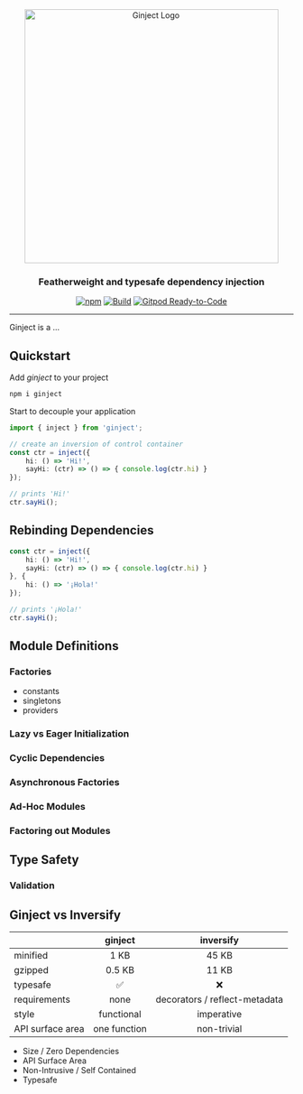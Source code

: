 <div id="ginject-logo" align="center">
  <a href="https://github.com/langium/ginject">
    <img alt="Ginject Logo" width="450" src="https://user-images.githubusercontent.com/743833/193610222-cf9a7feb-b1d9-4d5c-88de-6ce9fbca8299.png">
  </a>
  <h3>
    Featherweight and typesafe dependency injection
  </h3>
</div>

<div id="badges" align="center">

  [![npm](https://img.shields.io/npm/v/ginject)](https://www.npmjs.com/package/ginject)
  [![Build](https://github.com/langium/ginject/actions/workflows/build.yml/badge.svg)](https://github.com/langium/ginject/actions/workflows/build.yml)
  [![Gitpod Ready-to-Code](https://img.shields.io/badge/Gitpod-ready--to--code-blue?logo=gitpod)](https://gitpod.io/#https://github.com/langium/ginject)

</div>

<hr>

Ginject is a ...

## Quickstart

Add _ginject_ to your project

```sh
npm i ginject
```

Start to decouple your application

```ts
import { inject } from 'ginject';

// create an inversion of control container
const ctr = inject({
    hi: () => 'Hi!',
    sayHi: (ctr) => () => { console.log(ctr.hi) }
});

// prints 'Hi!'
ctr.sayHi();
```

## Rebinding Dependencies

```ts
const ctr = inject({
    hi: () => 'Hi!',
    sayHi: (ctr) => () => { console.log(ctr.hi) }
}, {
    hi: () => '¡Hola!'
});

// prints '¡Hola!'
ctr.sayHi();
```

## Module Definitions

### Factories

* constants
* singletons
* providers

### Lazy vs Eager Initialization

### Cyclic Dependencies

### Asynchronous Factories

### Ad-Hoc Modules

### Factoring out Modules

## Type Safety

### Validation

## Ginject vs Inversify

|           | ginject  | inversify |
|-----------|:----------:|:-----------:|
| minified  |   1 KB   |   45 KB   |
| gzipped   |   0.5 KB |   11 KB   |
| typesafe  |    ✅    |    ❌     |
| requirements | none   | decorators / reflect-metadata |
| style     | functional | imperative |
| API surface area | one function | non-trivial |

* Size / Zero Dependencies
* API Surface Area
* Non-Intrusive / Self Contained
* Typesafe
